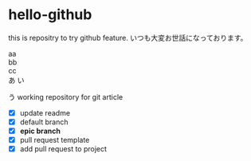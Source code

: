 # hello-github
this is repositry to try github feature.
いつも大変お世話になっております。

aa<br>
bb<br>
cc<br>
あ
い

う
working repository for git article
- [x] update readme
- [x] default branch
- [x] **epic branch**
- [x] pull request template
- [x] add pull request to project
